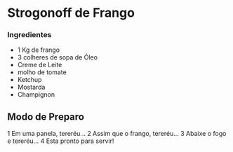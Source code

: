 # Strogonoff de Frango

### Ingredientes
 - 1 Kg de frango
 - 3 colheres de sopa de Óleo
 - Creme de Leite
 - molho de tomate
 - Ketchup
 - Mostarda
 - Champignon

## Modo de Preparo
 1 Em uma panela, tereréu...
 2 Assim que o frango, tereréu...
 3 Abaixe o fogo e tereréu...
 4 Esta pronto para servir!